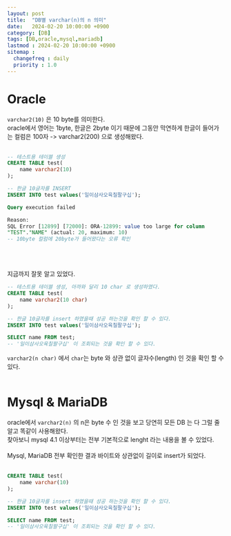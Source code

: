 ```yaml
---
layout: post
title:  "DB별 varchar(n)의 n 의미"
date:   2024-02-20 10:00:00 +0900
category: [DB]
tags: [DB,oracle,mysql,mariadb]
lastmod : 2024-02-20 10:00:00 +0900
sitemap :
  changefreq : daily
  priority : 1.0
---
```

# Oracle

`varchar2(10)` 은 10 byte를 의미한다.<br>
oracle에서 영어는 1byte, 한글은 2byte 이기 때문에 그동안 막연하게 한글이 들어가는 컬럼은 100자 -> varchar2(200) 으로 생성해왔다.<br>
<br>

```sql
-- 테스트용 테이블 생성
CREATE TABLE test(
	name varchar2(10)
);

-- 한글 10글자를 INSERT
INSERT INTO test values('일이삼사오육칠팔구십');

Query execution failed

Reason:
SQL Error [12899] [72000]: ORA-12899: value too large for column
"TEST"."NAME" (actual: 20, maximum: 10)
-- 10byte 컬럼에 20byte가 들어왔다는 오류 확인
```
<br><br>

지금까지 잘못 알고 있었다.<br>

```sql
-- 테스트용 테이블 생성, 아까와 달리 10 char 로 생성하였다.
CREATE TABLE test(
	name varchar2(10 char)
);

-- 한글 10글자를 insert 하였을때 성공 하는것을 확인 할 수 있다.
INSERT INTO test values('일이삼사오육칠팔구십');

SELECT name FROM test;
-- '일이삼사오육칠팔구십' 이 조회되는 것을 확인 할 수 있다.

```

`varchar2(n char)` 에서 `char`는 byte 와 상관 없이 글자수(length) 인 것을 확인 할 수 있다.<br><br>


# Mysql & MariaDB

oracle에서 `varchar2(n)` 의 n은 byte 수 인 것을 보고 당연히 모든 DB 는 다 그럴 줄 알고 똑같이 사용해왔다.<br>
찾아보니 mysql 4.1 이상부터는 전부 기본적으로 lenght 라는 내용을 볼 수 있었다.<br>
<br>
Mysql, MariaDB 전부 확인한 결과 바이트와 상관없이 길이로 insert가 되었다.<br>
<br>

```sql
CREATE TABLE test(
	name varchar(10)
);

-- 한글 10글자를 insert 하였을때 성공 하는것을 확인 할 수 있다.
INSERT INTO test values('일이삼사오육칠팔구십');

SELECT name FROM test;
-- '일이삼사오육칠팔구십' 이 조회되는 것을 확인 할 수 있다.
```


